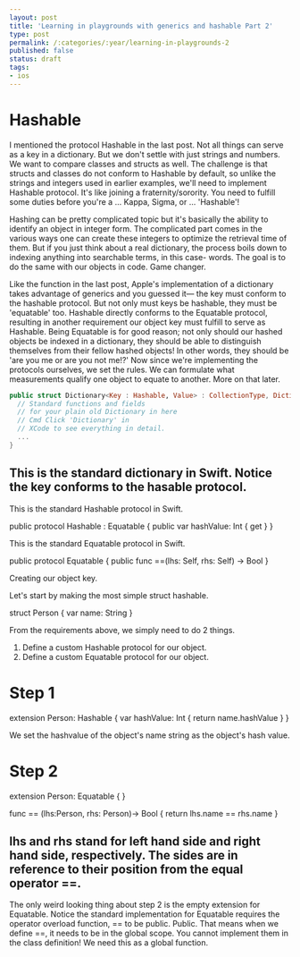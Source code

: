 ```yaml
---
layout: post
title: 'Learning in playgrounds with generics and hashable Part 2'
type: post
permalink: /:categories/:year/learning-in-playgrounds-2
published: false
status: draft
tags:
- ios
---
```


# Hashable

I mentioned the protocol Hashable in the last post. Not all things can serve as a key in a dictionary. But we don't settle with just strings and numbers. We want to compare classes and structs as well. The challenge is that structs and classes do not conform to Hashable by default, so unlike the strings and integers used in earlier examples, we'll need to implement Hashable protocol. It's like joining a fraternity/sorority. You need to fulfill some duties before you're a ... Kappa, Sigma, or ... 'Hashable'!

<!--more-->


Hashing can be pretty complicated topic but it's basically the ability to identify an object in integer form. The complicated part comes in the various ways one can create these integers to optimize the retrieval time of them. But if you just think about a real dictionary, the process boils down to indexing anything into searchable terms, in this case- words. The goal is to do the same with our objects in code. Game changer.

Like the function in the last post, Apple's implementation of a dictionary takes advantage of generics and you guessed it— the key must conform to the hashable protocol. But not only must keys be hashable, they must be 'equatable' too. Hashable directly conforms to the Equatable protocol, resulting in another requirement our object key must fulfill to serve as Hashable. Being Equatable is for good reason; not only should our hashed objects be indexed in a dictionary, they should be able to distinguish themselves from their fellow hashed objects! In other words, they should be 'are you me or are you not me!?' Now since we're implementing the protocols ourselves, we set the rules. We can formulate what measurements qualify one object to equate to another. More on that later.

```swift
public struct Dictionary<Key : Hashable, Value> : CollectionType, DictionaryLiteralConvertible {
  // Standard functions and fields
  // for your plain old Dictionary in here
  // Cmd Click 'Dictionary' in
  // XCode to see everything in detail.
  ...
}
```

This is the standard dictionary in Swift. Notice the key conforms to the hasable protocol.
--------------

This is the standard Hashable protocol in Swift.

public protocol Hashable : Equatable {
  public var hashValue: Int { get }
}

This is the standard Equatable protocol in Swift.

public protocol Equatable {
    public func ==(lhs: Self, rhs: Self) -> Bool
}

Creating our object key.

Let's start by making the most simple struct hashable.

struct Person {
  var name: String
}

From the requirements above, we simply need to do 2 things.
1. Define a custom Hashable protocol for our object.
2. Define a custom Equatable protocol for our object.


# Step 1

extension Person: Hashable {
  var hashValue: Int {
    return name.hashValue
  }
}

We set the hashvalue of the object's name string as the object's hash value.


# Step 2
extension Person: Equatable {
}

func == (lhs:Person, rhs: Person)-> Bool {
  return lhs.name == rhs.name
}


lhs and rhs stand for left hand side and right hand side, respectively. The sides are in reference to their position from the equal operator ==.
---
The only weird looking thing about step 2 is the empty extension for Equatable. Notice the standard implementation for Equatable requires the operator overload function, == to be public. Public. That means when we define ==, it needs to be in the global scope. You cannot implement them in the class definition! We need this as a global function.
